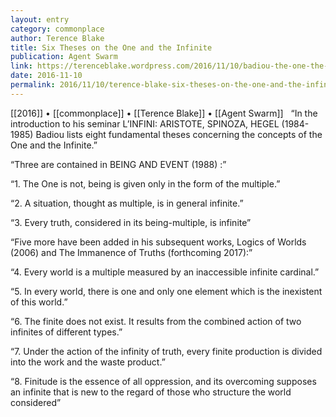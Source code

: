 ```yaml
---
layout: entry
category: commonplace
author: Terence Blake
title: Six Theses on the One and the Infinite
publication: Agent Swarm
link: https://terenceblake.wordpress.com/2016/11/10/badiou-the-one-the-infinite-six-theses/
date: 2016-11-10
permalink: 2016/11/10/terence-blake-six-theses-on-the-one-and-the-infinite
---
```


[[2016]] • [[commonplace]] • [[Terence Blake]] • [[Agent Swarm]]
 
“In the introduction to his seminar L’INFINI: ARISTOTE, SPINOZA, HEGEL (1984-1985) Badiou lists eight fundamental theses concerning the concepts of the One and the Infinite.”

“Three are contained in BEING AND EVENT (1988) :”

“1. The One is not, being is given only in the form of the multiple.”

“2. A situation, thought as multiple, is in general infinite.”

“3. Every truth, considered in its being-multiple, is infinite”

“Five more have been added in his subsequent works, Logics of Worlds (2006) and The Immanence of Truths (forthcoming 2017):”

“4. Every world is a multiple measured by an inaccessible infinite cardinal.”

“5. In every world, there is one and only one element which is the inexistent of this world.”

“6. The finite does not exist. It results from the combined action of two infinites of different types.”

“7. Under the action of the infinity of truth, every finite production is divided into the work and the waste product.”

“8. Finitude is the essence of all oppression, and its overcoming supposes an infinite that is new to the regard of those who structure the world considered”


